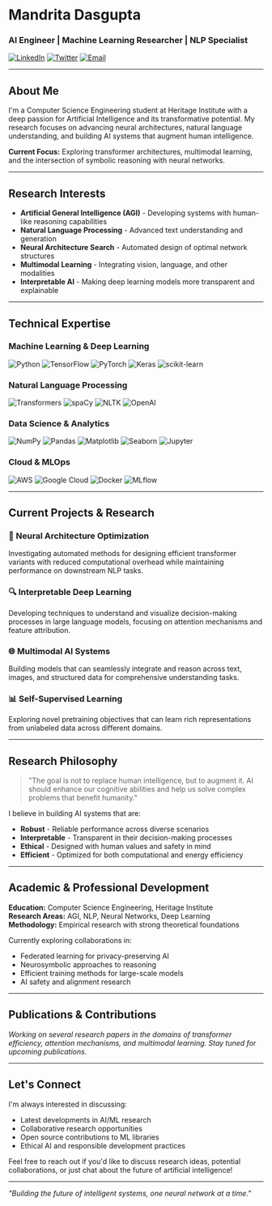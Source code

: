 # Mandrita Dasgupta
### AI Engineer | Machine Learning Researcher | NLP Specialist

[![LinkedIn](https://img.shields.io/badge/LinkedIn-0A66C2?style=flat&logo=linkedin&logoColor=white)](https://www.linkedin.com/in/mandrita-dasgupta-00a8a428b)
[![Twitter](https://img.shields.io/badge/Twitter-1DA1F2?style=flat&logo=twitter&logoColor=white)](https://twitter.com/mandrita16)
[![Email](https://img.shields.io/badge/Email-EA4335?style=flat&logo=gmail&logoColor=white)](mailto:mandritadasgupta16@gmail.com)

---

## About Me

I'm a Computer Science Engineering student at Heritage Institute with a deep passion for Artificial Intelligence and its transformative potential. My research focuses on advancing neural architectures, natural language understanding, and building AI systems that augment human intelligence.

**Current Focus:** Exploring transformer architectures, multimodal learning, and the intersection of symbolic reasoning with neural networks.

---

## Research Interests

- **Artificial General Intelligence (AGI)** - Developing systems with human-like reasoning capabilities
- **Natural Language Processing** - Advanced text understanding and generation
- **Neural Architecture Search** - Automated design of optimal network structures  
- **Multimodal Learning** - Integrating vision, language, and other modalities
- **Interpretable AI** - Making deep learning models more transparent and explainable

---

## Technical Expertise

### Machine Learning & Deep Learning
![Python](https://img.shields.io/badge/Python-3776AB?style=flat&logo=python&logoColor=white)
![TensorFlow](https://img.shields.io/badge/TensorFlow-FF6F00?style=flat&logo=tensorflow&logoColor=white)
![PyTorch](https://img.shields.io/badge/PyTorch-EE4C2C?style=flat&logo=pytorch&logoColor=white)
![Keras](https://img.shields.io/badge/Keras-D00000?style=flat&logo=keras&logoColor=white)
![scikit-learn](https://img.shields.io/badge/scikit--learn-F7931E?style=flat&logo=scikit-learn&logoColor=white)

### Natural Language Processing
![Transformers](https://img.shields.io/badge/🤗_Transformers-FFD21E?style=flat)
![spaCy](https://img.shields.io/badge/spaCy-09A3D5?style=flat&logo=spacy&logoColor=white)
![NLTK](https://img.shields.io/badge/NLTK-2E8B57?style=flat)
![OpenAI](https://img.shields.io/badge/OpenAI_API-412991?style=flat&logo=openai&logoColor=white)

### Data Science & Analytics
![NumPy](https://img.shields.io/badge/NumPy-013243?style=flat&logo=numpy&logoColor=white)
![Pandas](https://img.shields.io/badge/Pandas-150458?style=flat&logo=pandas&logoColor=white)
![Matplotlib](https://img.shields.io/badge/Matplotlib-11557c?style=flat)
![Seaborn](https://img.shields.io/badge/Seaborn-3776AB?style=flat)
![Jupyter](https://img.shields.io/badge/Jupyter-F37626?style=flat&logo=jupyter&logoColor=white)

### Cloud & MLOps
![AWS](https://img.shields.io/badge/AWS-232F3E?style=flat&logo=amazon-aws&logoColor=white)
![Google Cloud](https://img.shields.io/badge/Google_Cloud-4285F4?style=flat&logo=google-cloud&logoColor=white)
![Docker](https://img.shields.io/badge/Docker-2496ED?style=flat&logo=docker&logoColor=white)
![MLflow](https://img.shields.io/badge/MLflow-0194E2?style=flat&logo=mlflow&logoColor=white)

---

## Current Projects & Research

### 🧠 Neural Architecture Optimization
Investigating automated methods for designing efficient transformer variants with reduced computational overhead while maintaining performance on downstream NLP tasks.

### 🔍 Interpretable Deep Learning
Developing techniques to understand and visualize decision-making processes in large language models, focusing on attention mechanisms and feature attribution.

### 🌐 Multimodal AI Systems
Building models that can seamlessly integrate and reason across text, images, and structured data for comprehensive understanding tasks.

### 📊 Self-Supervised Learning
Exploring novel pretraining objectives that can learn rich representations from unlabeled data across different domains.

---

## Research Philosophy

> "The goal is not to replace human intelligence, but to augment it. AI should enhance our cognitive abilities and help us solve complex problems that benefit humanity."

I believe in building AI systems that are:
- **Robust** - Reliable performance across diverse scenarios
- **Interpretable** - Transparent in their decision-making processes  
- **Ethical** - Designed with human values and safety in mind
- **Efficient** - Optimized for both computational and energy efficiency

---

## Academic & Professional Development

**Education:** Computer Science Engineering, Heritage Institute  
**Research Areas:** AGI, NLP, Neural Networks, Deep Learning  
**Methodology:** Empirical research with strong theoretical foundations  

Currently exploring collaborations in:
- Federated learning for privacy-preserving AI
- Neurosymbolic approaches to reasoning
- Efficient training methods for large-scale models
- AI safety and alignment research

---

## Publications & Contributions

*Working on several research papers in the domains of transformer efficiency, attention mechanisms, and multimodal learning. Stay tuned for upcoming publications.*

---

## Let's Connect

I'm always interested in discussing:
- Latest developments in AI/ML research
- Collaborative research opportunities
- Open source contributions to ML libraries
- Ethical AI and responsible development practices

Feel free to reach out if you'd like to discuss research ideas, potential collaborations, or just chat about the future of artificial intelligence!

---

*"Building the future of intelligent systems, one neural network at a time."*
